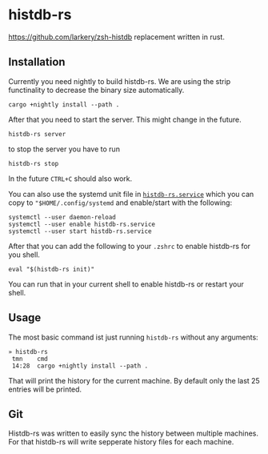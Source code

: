 # histdb-rs

https://github.com/larkery/zsh-histdb replacement written in rust.

## Installation

Currently you need nightly to build histdb-rs. We are using the strip
functinality to decrease the binary size automatically.

```
cargo +nightly install --path .
```

After that you need to start the server. This might change in the future.

```
histdb-rs server
```

to stop the server you have to run

```
histdb-rs stop
```

In the future `CTRL+C` should also work.

You can also use the systemd unit file in
[`histdb-rs.service`](histdb-rs.service) which you can copy to
`"$HOME/.config/systemd` and enable/start with the following:

```
systemctl --user daemon-reload
systemctl --user enable histdb-rs.service
systemctl --user start histdb-rs.service
```

After that you can add the following to your `.zshrc` to enable histdb-rs for
you shell.

```
eval "$(histdb-rs init)"
```

You can run that in your current shell to enable histdb-rs or restart your
shell.

## Usage

The most basic command ist just running `histdb-rs` without any arguments:

```
» histdb-rs
 tmn    cmd
 14:28  cargo +nightly install --path .
```

That will print the history for the current machine. By default only the last
25 entries will be printed.

## Git

Histdb-rs was written to easily sync the history between multiple machines. For
that histdb-rs will write sepperate history files for each machine.
